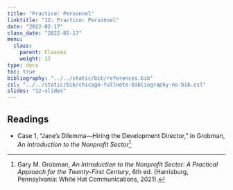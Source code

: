 ```yaml
---
title: "Practice: Personnel"
linktitle: "12: Practice: Personnel"
date: "2022-02-17"
class_date: "2022-02-17"
menu:
  class:
    parent: Classes
    weight: 12
type: docs
toc: true
bibliography: "../../static/bib/references.bib"
csl: "../../static/bib/chicago-fullnote-bibliography-no-bib.csl"
slides: "12-slides"
---
```


## Readings

-   <i class="fas fa-book"></i> Case 1, “Jane’s Dilemma—Hiring the Development Director,” in Grobman, *An Introduction to the Nonprofit Sector*[^1]

[^1]: Gary M. Grobman, *An Introduction to the Nonprofit Sector: A Practical Approach for the Twenty-First Century*, 6th ed. (Harrisburg, Pennsylvania: White Hat Communications, 2021).
